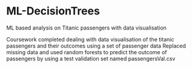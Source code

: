 # ML-DecisionTrees
ML based analysis on Titanic passengers with data visualisation

Coursework completed dealing with data visualisation of the titanic passengers and their outcomes using a set of passenger data
Replaced missing data and used random forests to predict the outcome of passengers by using a test validation set named passengersVal.csv
